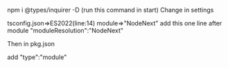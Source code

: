 npm i @types/inquirer -D (run this command in start)
Change in settings

tsconfig.json=>ES2022(line:14)
module=>"NodeNext"
add this one line after module
"moduleResolution":"NodeNext"

Then in pkg.json

add
"type":"module"